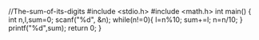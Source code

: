//The-sum-of-its-digits
#include <stdio.h>
#include <math.h>
int main() {
    int n,l,sum=0;
    scanf("%d", &n);
    while(n!=0){
        l=n%10;
        sum+=l;
        n=n/10;
    }
    printf("%d",sum);
    return 0;
    }
